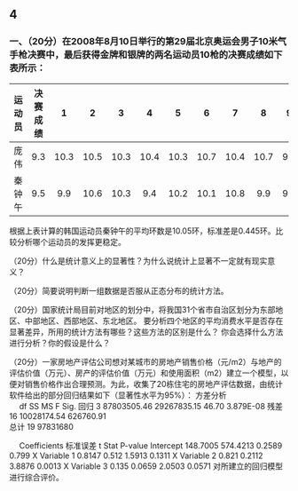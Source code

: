 ## 4
### 一、（20分）在2008年8月10日举行的第29届北京奥运会男子10米气手枪决赛中，最后获得金牌和银牌的两名运动员10枪的决赛成绩如下表所示：
|运动员|决赛成绩|1|2|3|4|5|6|7|8|9|
|:---|:-:|:-:|:-:|:-:|:-:|:-:|:-:|:-:|:-:|:-:|
|庞伟|9.3|10.3|10.5|10.3|10.4|10.3|10.7|10.4|10.7|9.3|
|秦钟午|9.5|9.9|10.6|10.3|9.4|10.2|10.1|10.8|9.9|9.8|

根据上表计算的韩国运动员秦钟午的平均环数是10.05环，标准差是0.445环。比较分析哪个运动员的发挥更稳定。

（20分）什么是统计意义上的显著性？为什么说统计上显著不一定就有现实意义？

（20分）简要说明判断一组数据是否服从正态分布的统计方法。

（20分）国家统计局目前对地区的划分中，将我国31个省市自治区划分为东部地区、中部地区、西部地区、东北地区。
要分析四个地区的平均消费水平是否存在显著差异，所用的统计方法有哪些？这些方法的区别是什么？
你会选择什么方法进行分析？你的假设是什么？

（20分）一家房地产评估公司想对某城市的房地产销售价格（元/m2）与地产的评估价值（万元）、房产的评估价值（万元）和使用面积（m2）建立一个模型，以便对销售价格作出合理预测。为此，收集了20栋住宅的房地产评估数据，由统计软件给出的部分回归结果如下（显著性水平为95%）：
方差分析					
　	df	SS	MS	F	Sig.
回归	3	87803505.46	29267835.15	46.70	3.879E-08
残差	16	10028174.54	626760.91		
总计	19	97831680	　	　	　
					

　	Coefficients	标准误差	t Stat	P-value
Intercept	148.7005	574.4213	0.2589	0.799
X Variable 1	0.8147	0.512	1.5913	0.1311
X Variable 2	0.821	0.2112	3.8876	0.0013
X Variable 3	0.135	0.0659	2.0503	0.0571
对所建立的回归模型进行综合评价。
